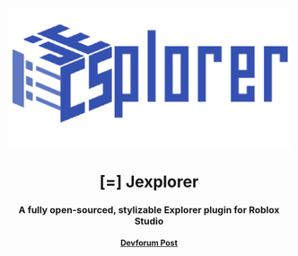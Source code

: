 <div align="center">
  
![alt text](./images/jexplorerLogo.png)
# [=] Jexplorer
### A fully open-sourced, stylizable Explorer plugin for Roblox Studio
#### [Devforum Post](https://devforum.roblox.com/t/beta-0215-jexplorer-stylizable-explorer-widget-made-with-jecs/3788801)

</div>

